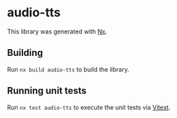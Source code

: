 # audio-tts

This library was generated with [Nx](https://nx.dev).

## Building

Run `nx build audio-tts` to build the library.

## Running unit tests

Run `nx test audio-tts` to execute the unit tests via [Vitest](https://vitest.dev/).
